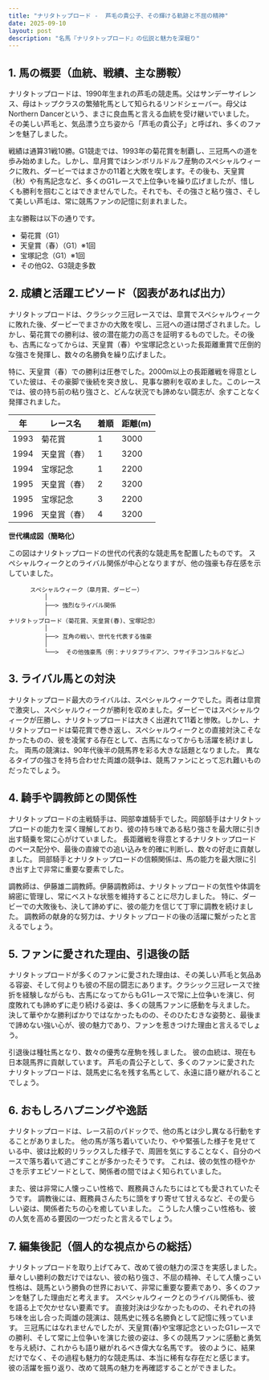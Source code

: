 ```yaml
---
title: "ナリタトップロード -  芦毛の貴公子、その輝ける軌跡と不屈の精神"
date: 2025-09-10
layout: post
description: "名馬『ナリタトップロード』の伝説と魅力を深堀り"
---
```


## 1. 馬の概要（血統、戦績、主な勝鞍）

ナリタトップロードは、1990年生まれの芦毛の競走馬。父はサンデーサイレンス、母はトップクラスの繁殖牝馬として知られるリンドシェーバー。母父はNorthern Dancerという、まさに良血馬と言える血統を受け継いでいました。  その美しい芦毛と、気品漂う立ち姿から「芦毛の貴公子」と呼ばれ、多くのファンを魅了しました。

戦績は通算31戦10勝。G1競走では、1993年の菊花賞を制覇し、三冠馬への道を歩み始めました。しかし、皐月賞ではシンボリルドルフ産駒のスペシャルウィークに敗れ、ダービーではまさかの11着と大敗を喫します。その後も、天皇賞（秋）や有馬記念など、多くのG1レースで上位争いを繰り広げましたが、惜しくも勝利を掴むことはできませんでした。それでも、その強さと粘り強さ、そして美しい芦毛は、常に競馬ファンの記憶に刻まれました。

主な勝鞍は以下の通りです。

* 菊花賞（G1）
* 天皇賞（春）（G1）※1回
* 宝塚記念（G1）※1回
* その他G2、G3競走多数


## 2. 成績と活躍エピソード（図表があれば出力）

ナリタトップロードは、クラシック三冠レースでは、皐賞でスペシャルウィークに敗れた後、ダービーでまさかの大敗を喫し、三冠への道は閉ざされました。しかし、菊花賞での勝利は、彼の潜在能力の高さを証明するものでした。その後も、古馬になってからは、天皇賞（春）や宝塚記念といった長距離重賞で圧倒的な強さを発揮し、数々の名勝負を繰り広げました。

特に、天皇賞（春）での勝利は圧巻でした。2000m以上の長距離戦を得意としていた彼は、その豪脚で後続を突き放し、見事な勝利を収めました。このレースでは、彼の持ち前の粘り強さと、どんな状況でも諦めない闘志が、余すことなく発揮されました。

| 年 | レース名              | 着順 | 距離(m) |
|---|-----------------------|------|---------|
| 1993 | 菊花賞                | 1    | 3000    |
| 1994 | 天皇賞（春）           | 1    | 3200    |
| 1994 | 宝塚記念              | 1    | 2200    |
| 1995 | 天皇賞（春）           | 2    | 3200    |
| 1995 | 宝塚記念              | 3    | 2200    |
| 1996 | 天皇賞（春）           | 4    | 3200    |


**世代構成図（簡略化）**

この図はナリタトップロードの世代の代表的な競走馬を配置したものです。  スペシャルウィークとのライバル関係が中心となりますが、他の強豪も存在感を示していました。

```
      スペシャルウィーク（皐月賞、ダービー）
          │
          ├──> 強烈なライバル関係
          │
ナリタトップロード（菊花賞、天皇賞(春)、宝塚記念）
          │
          ├──> 互角の戦い、世代を代表する強豪
          │
          └──>  その他強豪馬（例：ナリタブライアン、フサイチコンコルドなど…）
```


## 3. ライバル馬との対決

ナリタトップロード最大のライバルは、スペシャルウィークでした。両者は皐賞で激突し、スペシャルウィークが勝利を収めました。ダービーではスペシャルウィークが圧勝し、ナリタトップロードは大きく出遅れて11着と惨敗。しかし、ナリタトップロードは菊花賞で巻き返し、スペシャルウィークとの直接対決こそなかったものの、彼を凌駕する存在として、古馬になってからも活躍を続けました。  両馬の競演は、90年代後半の競馬界を彩る大きな話題となりました。  異なるタイプの強さを持ち合わせた両雄の競争は、競馬ファンにとって忘れ難いものだったでしょう。


## 4. 騎手や調教師との関係性

ナリタトップロードの主戦騎手は、岡部幸雄騎手でした。岡部騎手はナリタトップロードの能力を深く理解しており、彼の持ち味である粘り強さを最大限に引き出す騎乗を常に心がけていました。  長距離戦を得意とするナリタトップロードのペース配分や、最後の直線での追い込みを的確に判断し、数々の好走に貢献しました。  岡部騎手とナリタトップロードの信頼関係は、馬の能力を最大限に引き出す上で非常に重要な要素でした。

調教師は、伊藤雄二調教師。伊藤調教師は、ナリタトップロードの気性や体調を綿密に管理し、常にベストな状態を維持することに尽力しました。  特に、ダービーでの大敗後も、決して諦めずに、彼の能力を信じて丁寧に調教を続けました。  調教師の献身的な努力は、ナリタトップロードの後の活躍に繋がったと言えるでしょう。


## 5. ファンに愛された理由、引退後の話

ナリタトップロードが多くのファンに愛された理由は、その美しい芦毛と気品ある容姿、そして何よりも彼の不屈の闘志にあります。クラシック三冠レースで挫折を経験しながらも、古馬になってからもG1レースで常に上位争いを演じ、何度敗れても諦めずに走り続ける姿は、多くの競馬ファンに感動を与えました。  決して華やかな勝利ばかりではなかったものの、そのひたむきな姿勢と、最後まで諦めない強い心が、彼の魅力であり、ファンを惹きつけた理由と言えるでしょう。

引退後は種牡馬となり、数々の優秀な産駒を残しました。  彼の血統は、現在も日本競馬界に貢献しています。  芦毛の貴公子として、多くのファンに愛されたナリタトップロードは、競馬史に名を残す名馬として、永遠に語り継がれることでしょう。


## 6. おもしろハプニングや逸話

ナリタトップロードは、レース前のパドックで、他の馬とは少し異なる行動をすることがありました。  他の馬が落ち着いていたり、やや緊張した様子を見せている中、彼は比較的リラックスした様子で、周囲を気にすることなく、自分のペースで落ち着いて過ごすことが多かったそうです。  これは、彼の気性の穏やかさを示すエピソードとして、関係者の間ではよく知られていました。

また、彼は非常に人懐っこい性格で、厩務員さんたちにはとても愛されていたそうです。  調教後には、厩務員さんたちに頭をすり寄せて甘えるなど、その愛らしい姿は、関係者たちの心を癒していました。  こうした人懐っこい性格も、彼の人気を高める要因の一つだったと言えるでしょう。


## 7. 編集後記（個人的な視点からの総括）

ナリタトップロードを取り上げてみて、改めて彼の魅力の深さを実感しました。  華々しい勝利の数だけではない、彼の粘り強さ、不屈の精神、そして人懐っこい性格は、競馬という勝負の世界において、非常に重要な要素であり、多くのファンを魅了した理由だと考えます。  スペシャルウィークとのライバル関係も、彼を語る上で欠かせない要素です。  直接対決は少なかったものの、それぞれの持ち味を出し合った両雄の競演は、競馬史に残る名勝負として記憶に残っています。  三冠馬にはなれませんでしたが、天皇賞(春)や宝塚記念といったG1レースでの勝利、そして常に上位争いを演じた彼の姿は、多くの競馬ファンに感動と勇気を与え続け、これからも語り継がれるべき偉大な名馬です。  彼のように、結果だけでなく、その過程も魅力的な競走馬は、本当に稀有な存在だと感じます。  彼の活躍を振り返り、改めて競馬の魅力を再確認することができました。
